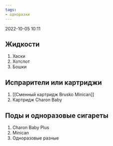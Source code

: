 ```yaml
---
tags:
- одноразки
---
```


2022-10-05
10:11
## Жидкости
1. Хаски
2. Хотспот
3. Бошки

## Испрарители или картриджи
1. [[Сменный картридж Brusko Minican]]
2. Картридж Charon Baby


## Поды и одноразовые сигареты
1. Charon Baby Plus
2. Minican
3. Одноразовые разные